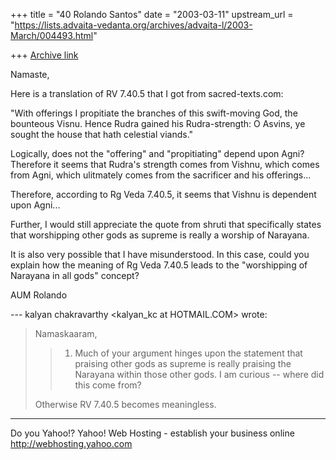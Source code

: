 +++
title = "40 Rolando Santos"
date = "2003-03-11"
upstream_url = "https://lists.advaita-vedanta.org/archives/advaita-l/2003-March/004493.html"

+++
[Archive link](https://lists.advaita-vedanta.org/archives/advaita-l/2003-March/004493.html)

Namaste,

Here is a translation of RV 7.40.5 that I got from
sacred-texts.com:

"With offerings I propitiate the branches of this
swift-moving God, the bounteous Visnu.
Hence Rudra gained his Rudra-strength: O Asvins, ye
sought the house that hath celestial viands."

Logically, does not the "offering" and "propitiating"
depend upon Agni? Therefore it seems that Rudra's
strength comes from Vishnu, which comes from Agni,
which ulitmately comes from the sacrificer and his
offerings...

Therefore, according to Rg Veda 7.40.5, it seems that
Vishnu is dependent upon Agni...

Further, I would still appreciate the quote from
shruti that specifically states that worshipping other
gods as supreme is really a worship of Narayana.

It is also very possible that I have misunderstood. In
this case, could you explain how the meaning of Rg
Veda 7.40.5 leads to the "worshipping of Narayana in
all gods" concept?

AUM
Rolando

--- kalyan chakravarthy <kalyan_kc at HOTMAIL.COM> wrote:
> Namaskaaram,
>
>
> >1) Much of your argument hinges upon the statement
> >that praising other gods as supreme is really
> praising
> >the Narayana within those other gods. I am curious
> --
> >where did this come from?
>
> Otherwise RV 7.40.5 becomes meaningless.
>











__________________________________________________
Do you Yahoo!?
Yahoo! Web Hosting - establish your business online
http://webhosting.yahoo.com

